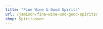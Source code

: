 ```yaml
---
title: "Fine Wine & Good Spirits"
url: /jamison/fine-wine-und-good-spirits/
shop: Spirituosen
---
```

